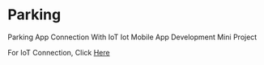 # Parking
Parking App Connection With IoT
Iot Mobile App Development Mini Project

For IoT Connection, Click [Here](https://github.com/TharunDharmaraj/IoT_Connection_Parking_App)
